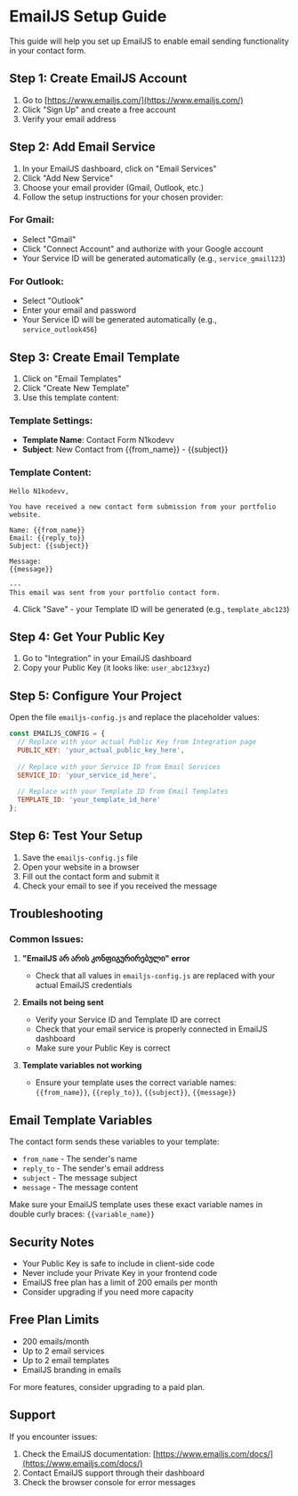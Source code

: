 # EmailJS Setup Guide

This guide will help you set up EmailJS to enable email sending functionality in your contact form.

## Step 1: Create EmailJS Account

1. Go to [https://www.emailjs.com/](https://www.emailjs.com/)
2. Click "Sign Up" and create a free account
3. Verify your email address

## Step 2: Add Email Service

1. In your EmailJS dashboard, click on "Email Services"
2. Click "Add New Service"
3. Choose your email provider (Gmail, Outlook, etc.)
4. Follow the setup instructions for your chosen provider:

### For Gmail:
- Select "Gmail"
- Click "Connect Account" and authorize with your Google account
- Your Service ID will be generated automatically (e.g., `service_gmail123`)

### For Outlook:
- Select "Outlook"
- Enter your email and password
- Your Service ID will be generated automatically (e.g., `service_outlook456`)

## Step 3: Create Email Template

1. Click on "Email Templates"
2. Click "Create New Template"
3. Use this template content:

### Template Settings:
- **Template Name**: Contact Form N1kodevv
- **Subject**: New Contact from {{from_name}} - {{subject}}

### Template Content:
```
Hello N1kodevv,

You have received a new contact form submission from your portfolio website.

Name: {{from_name}}
Email: {{reply_to}}
Subject: {{subject}}

Message:
{{message}}

---
This email was sent from your portfolio contact form.
```

4. Click "Save" - your Template ID will be generated (e.g., `template_abc123`)

## Step 4: Get Your Public Key

1. Go to "Integration" in your EmailJS dashboard
2. Copy your Public Key (it looks like: `user_abc123xyz`)

## Step 5: Configure Your Project

Open the file `emailjs-config.js` and replace the placeholder values:

```javascript
const EMAILJS_CONFIG = {
  // Replace with your actual Public Key from Integration page
  PUBLIC_KEY: 'your_actual_public_key_here',
  
  // Replace with your Service ID from Email Services
  SERVICE_ID: 'your_service_id_here',
  
  // Replace with your Template ID from Email Templates
  TEMPLATE_ID: 'your_template_id_here'
};
```

## Step 6: Test Your Setup

1. Save the `emailjs-config.js` file
2. Open your website in a browser
3. Fill out the contact form and submit it
4. Check your email to see if you received the message

## Troubleshooting

### Common Issues:

1. **"EmailJS არ არის კონფიგურირებული" error**
   - Check that all values in `emailjs-config.js` are replaced with your actual EmailJS credentials

2. **Emails not being sent**
   - Verify your Service ID and Template ID are correct
   - Check that your email service is properly connected in EmailJS dashboard
   - Make sure your Public Key is correct

3. **Template variables not working**
   - Ensure your template uses the correct variable names: `{{from_name}}`, `{{reply_to}}`, `{{subject}}`, `{{message}}`

## Email Template Variables

The contact form sends these variables to your template:
- `from_name` - The sender's name
- `reply_to` - The sender's email address
- `subject` - The message subject
- `message` - The message content

Make sure your EmailJS template uses these exact variable names in double curly braces: `{{variable_name}}`

## Security Notes

- Your Public Key is safe to include in client-side code
- Never include your Private Key in your frontend code
- EmailJS free plan has a limit of 200 emails per month
- Consider upgrading if you need more capacity

## Free Plan Limits

- 200 emails/month
- Up to 2 email services
- Up to 2 email templates
- EmailJS branding in emails

For more features, consider upgrading to a paid plan.

## Support

If you encounter issues:
1. Check the EmailJS documentation: [https://www.emailjs.com/docs/](https://www.emailjs.com/docs/)
2. Contact EmailJS support through their dashboard
3. Check the browser console for error messages
